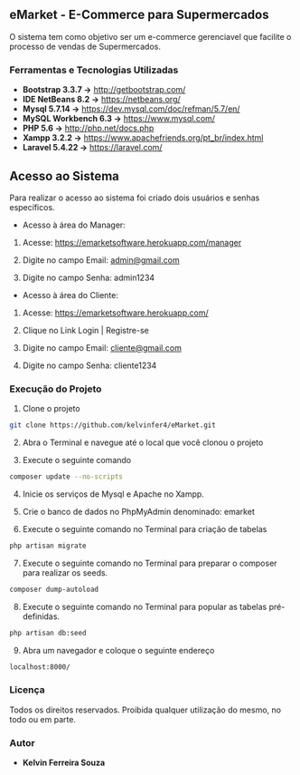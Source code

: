 ## eMarket - E-Commerce para Supermercados

O sistema tem como objetivo ser um e-commerce gerenciavel que facilite o processo de vendas de Supermercados.

### Ferramentas e Tecnologias Utilizadas

* **Bootstrap 3.3.7 ->**       http://getbootstrap.com/
* **IDE NetBeans 8.2 ->**      https://netbeans.org/
* **Mysql 5.7.14 ->**          https://dev.mysql.com/doc/refman/5.7/en/
* **MySQL Workbench 6.3 ->**   https://www.mysql.com/
* **PHP 5.6 ->**               http://php.net/docs.php
* **Xampp 3.2.2 ->**      	   https://www.apachefriends.org/pt_br/index.html
* **Laravel 5.4.22 ->**		   https://laravel.com/

## Acesso ao Sistema

Para realizar o acesso ao sistema foi criado dois usuários e senhas específicos.

- Acesso à  área do Manager:

1. Acesse: https://emarketsoftware.herokuapp.com/manager

2. Digite no campo Email: admin@gmail.com

3. Digite no campo Senha: admin1234

- Acesso à área do Cliente:

1. Acesse: https://emarketsoftware.herokuapp.com/

2. Clique no Link Login | Registre-se

3. Digite no campo Email: cliente@gmail.com

4. Digite no campo Senha: cliente1234

### Execução do Projeto

1. Clone o projeto 

```sh
git clone https://github.com/kelvinfer4/eMarket.git
```

2. Abra o Terminal e navegue até o local que você clonou o projeto

3. Execute o seguinte comando

```sh
composer update --no-scripts 
```

4. Inicie os serviços de Mysql e Apache no Xampp.

5. Crie o banco de dados no PhpMyAdmin denominado: emarket

6. Execute o seguinte comando no Terminal para criação de tabelas

```sh
php artisan migrate
```

7. Execute o seguinte comando no Terminal para preparar o composer para realizar os seeds.

```sh
composer dump-autoload
```

8. Execute o seguinte comando no Terminal para popular as tabelas pré-definidas.

```sh
php artisan db:seed
```

9. Abra um navegador e coloque o seguinte endereço

```sh
localhost:8000/
```

### Licença

Todos os direitos reservados. Proibida qualquer utilização do mesmo, no todo ou em parte.

### Autor

* **Kelvin Ferreira Souza**
